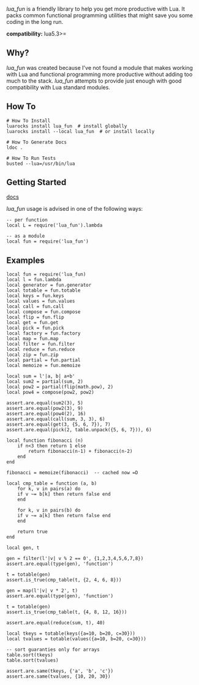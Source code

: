 *lua_fun* is a friendly library to help you get more productive with Lua.
It packs common functional programming utilities that might save you
some coding in the long run.

**compatibility:** lua5.3>=

## Why?

*lua_fun* was created because I've not found a module that makes working
with Lua and functional programming more productive without adding too much
to the stack. *lua_fun* attempts to provide just enough with good compatibility
with Lua standard modules.

## How To

```
# How To Install
luarocks install lua_fun  # install globally
luarocks install --local lua_fun  # or install locally

# How To Generate Docs
ldoc .

# How To Run Tests
busted --lua=/usr/bin/lua
```

## Getting Started

[docs](https://github.com/italomaia/lua_fun/blob/master/docs/index.html)

*lua_fun* usage is advised in one of the following ways:

```
-- per function
local L = require('lua_fun').lambda

-- as a module
local fun = require('lua_fun')
```

## Examples

```
local fun = require('lua_fun)
local l = fun.lambda
local generator = fun.generator
local totable = fun.totable
local keys = fun.keys
local values = fun.values
local call = fun.call
local compose = fun.compose
local flip = fun.flip
local get = fun.get
local pick = fun.pick
local factory = fun.factory
local map = fun.map
local filter = fun.filter
local reduce = fun.reduce
local zip = fun.zip
local partial = fun.partial
local memoize = fun.memoize

local sum = l'|a, b| a+b'
local sum2 = partial(sum, 2)
local pow2 = partial(flip(math.pow), 2)
local pow4 = compose(pow2, pow2)

assert.are.equal(sum2(3), 5)
assert.are.equal(pow2(3), 9)
assert.are.equal(pow4(2), 16)
assert.are.equal(call(sum, 3, 3), 6)
assert.are.equal(get(3, {5, 6, 7}), 7)
assert.are.equal(pick(2, table.unpack({5, 6, 7})), 6)

local function fibonacci (n)
    if n<3 then return 1 else
        return fibonacci(n-1) + fibonacci(n-2)
    end
end

fibonacci = memoize(fibonacci)  -- cached now =D

local cmp_table = function (a, b)
    for k, v in pairs(a) do
    if v ~= b[k] then return false end
    end

    for k, v in pairs(b) do
    if v ~= a[k] then return false end
    end

    return true
end

local gen, t

gen = filter(l'|v| v % 2 == 0', {1,2,3,4,5,6,7,8})
assert.are.equal(type(gen), 'function')

t = totable(gen)
assert.is_true(cmp_table(t, {2, 4, 6, 8}))

gen = map(l'|v| v * 2', t)
assert.are.equal(type(gen), 'function')

t = totable(gen)
assert.is_true(cmp_table(t, {4, 8, 12, 16}))

assert.are.equal(reduce(sum, t), 40)

local tkeys = totable(keys({a=10, b=20, c=30}))
local tvalues = totable(values({a=10, b=20, c=30}))

-- sort guaranties only for arrays
table.sort(tkeys)
table.sort(tvalues)

assert.are.same(tkeys, {'a', 'b', 'c'})
assert.are.same(tvalues, {10, 20, 30})
```